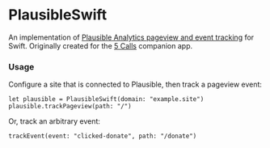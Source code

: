 # PlausibleSwift

An implementation of [Plausible Analytics pageview and event tracking](https://plausible.io/docs/events-api) for Swift. Originally created for the [5 Calls](https://github.com/5calls/ios) companion app.

### Usage

Configure a site that is connected to Plausible, then track a pageview event:

```
let plausible = PlausibleSwift(domain: "example.site")
plausible.trackPageview(path: "/")
```

Or, track an arbitrary event:

```
trackEvent(event: "clicked-donate", path: "/donate")
```
